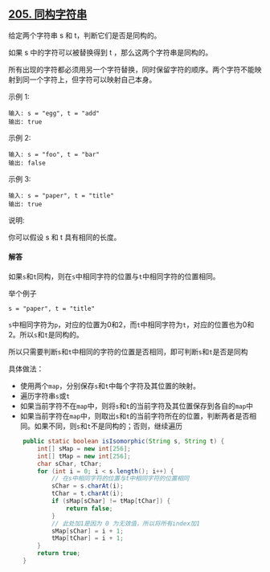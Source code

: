 ## [205. 同构字符串](https://leetcode-cn.com/problems/isomorphic-strings/)
给定两个字符串 s 和 t，判断它们是否是同构的。

如果 s 中的字符可以被替换得到 t ，那么这两个字符串是同构的。

所有出现的字符都必须用另一个字符替换，同时保留字符的顺序。两个字符不能映射到同一个字符上，但字符可以映射自己本身。

示例 1:
```
输入: s = "egg", t = "add"
输出: true
```
示例 2:
```
输入: s = "foo", t = "bar"
输出: false
```
示例 3:
```
输入: s = "paper", t = "title"
输出: true
```

说明:

你可以假设 s 和 t 具有相同的长度。

#### 解答
如果`s`和`t`同构，则在`s`中相同字符的位置与`t`中相同字符的位置相同。

举个例子
```
s = "paper", t = "title"
```
`s`中相同字符为`p`，对应的位置为0和2，而`t`中相同字符为`t`，对应的位置也为0和2。所以`s`和`t`是同构的。

所以只需要判断`s`和`t`中相同的字符的位置是否相同，即可判断`s`和`t`是否是同构

具体做法：

* 使用两个`map`，分别保存`s`和`t`中每个字符及其位置的映射。
* 遍历字符串`s`或`t`
* 如果当前字符不在`map`中，则将`s`和`t`的当前字符及其位置保存到各自的`map`中
* 如果当前字符在`map`中，则取出`s`和`t`的当前字符所在的位置，判断两者是否相同。如果不同，则`s`和`t`不是同构的；否则，继续遍历

```Java
    public static boolean isIsomorphic(String s, String t) {
        int[] sMap = new int[256];
        int[] tMap = new int[256];
        char sChar, tChar;
        for (int i = 0; i < s.length(); i++) {
            // 在s中相同字符的位置与t中相同字符的位置相同
            sChar = s.charAt(i);
            tChar = t.charAt(i);
            if (sMap[sChar] != tMap[tChar]) {
                return false;
            }
            // 此处加1是因为 0 为无效值，所以将所有index加1
            sMap[sChar] = i + 1;
            tMap[tChar] = i + 1;
        }
        return true;
    }
```